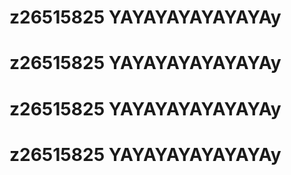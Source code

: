 # z26515825 YAYAYAYAYAYAYAy
# z26515825 YAYAYAYAYAYAYAy
# z26515825 YAYAYAYAYAYAYAy
# z26515825 YAYAYAYAYAYAYAy
